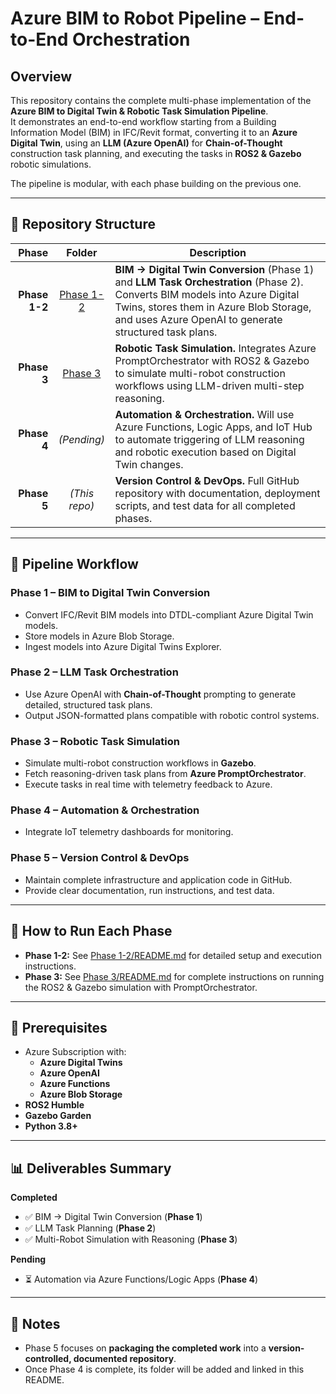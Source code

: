 # Azure BIM to Robot Pipeline – End-to-End Orchestration

## Overview
This repository contains the complete multi-phase implementation of the **Azure BIM to Digital Twin & Robotic Task Simulation Pipeline**.  
It demonstrates an end-to-end workflow starting from a Building Information Model (BIM) in IFC/Revit format, converting it to an **Azure Digital Twin**, using an **LLM (Azure OpenAI)** for **Chain-of-Thought** construction task planning, and executing the tasks in **ROS2 & Gazebo** robotic simulations.

The pipeline is modular, with each phase building on the previous one.

---

## 📂 Repository Structure

| Phase | Folder | Description |
|------:|:------:|-------------|
| **Phase 1-2** | [Phase 1-2](./Phase%201-2) | **BIM → Digital Twin Conversion** (Phase 1) and **LLM Task Orchestration** (Phase 2). Converts BIM models into Azure Digital Twins, stores them in Azure Blob Storage, and uses Azure OpenAI to generate structured task plans. |
| **Phase 3** | [Phase 3](./Phase%203) | **Robotic Task Simulation.** Integrates Azure PromptOrchestrator with ROS2 & Gazebo to simulate multi-robot construction workflows using LLM-driven multi-step reasoning. |
| **Phase 4** | *(Pending)* | **Automation & Orchestration.** Will use Azure Functions, Logic Apps, and IoT Hub to automate triggering of LLM reasoning and robotic execution based on Digital Twin changes. |
| **Phase 5** | *(This repo)* | **Version Control & DevOps.** Full GitHub repository with documentation, deployment scripts, and test data for all completed phases. |

---

## 🚀 Pipeline Workflow

### Phase 1 – BIM to Digital Twin Conversion
- Convert IFC/Revit BIM models into DTDL-compliant Azure Digital Twin models.  
- Store models in Azure Blob Storage.  
- Ingest models into Azure Digital Twins Explorer.

### Phase 2 – LLM Task Orchestration
- Use Azure OpenAI with **Chain-of-Thought** prompting to generate detailed, structured task plans.  
- Output JSON-formatted plans compatible with robotic control systems.

### Phase 3 – Robotic Task Simulation
- Simulate multi-robot construction workflows in **Gazebo**.  
- Fetch reasoning-driven task plans from **Azure PromptOrchestrator**.  
- Execute tasks in real time with telemetry feedback to Azure.

### Phase 4 – Automation & Orchestration
- Integrate IoT telemetry dashboards for monitoring.


### Phase 5 – Version Control & DevOps
- Maintain complete infrastructure and application code in GitHub.  
- Provide clear documentation, run instructions, and test data.

---

## 📜 How to Run Each Phase

- **Phase 1-2:** See [Phase 1-2/README.md](./Phase%201-2/README.md) for detailed setup and execution instructions.  
- **Phase 3:** See [Phase 3/README.md](./Phase%203/README.md) for complete instructions on running the ROS2 & Gazebo simulation with PromptOrchestrator.

---

## 🔧 Prerequisites

- Azure Subscription with:
  - **Azure Digital Twins**
  - **Azure OpenAI**
  - **Azure Functions**
  - **Azure Blob Storage**
- **ROS2 Humble**
- **Gazebo Garden**
- **Python 3.8+**

---

## 📊 Deliverables Summary

**Completed**
- ✅ BIM → Digital Twin Conversion (**Phase 1**)
- ✅ LLM Task Planning (**Phase 2**)
- ✅ Multi-Robot Simulation with Reasoning (**Phase 3**)

**Pending**
- ⏳ Automation via Azure Functions/Logic Apps (**Phase 4**)

---

## 📌 Notes
- Phase 5 focuses on **packaging the completed work** into a **version-controlled, documented repository**.  
- Once Phase 4 is complete, its folder will be added and linked in this README.
